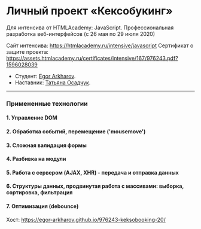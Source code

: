 # Личный проект «Кексобукинг»
Для интенсива от HTMLAcademy: JavaScript. Профессиональная разработка веб-интерфейсов (c 26 мая по 29 июля 2020)

Сайт интенсива: https://htmlacademy.ru/intensive/javascript
Сертификат о защите проекта: https://assets.htmlacademy.ru/certificates/intensive/167/976243.pdf?1596028039

* Студент: [Egor Arkharov](https://up.htmlacademy.ru/javascript/20/user/976243).
* Наставник: [Татьяна Осадчук](https://up.htmlacademy.ru/javascript/20/user/595543).

---

### Примененные технологии

#### 1. Управление DOM

#### 2. Обработка событий, перемещение ('mousemove')

#### 3. Сложная валидация формы

#### 4. Разбивка на модули

#### 5. Работа с сервером (AJAX, XHR) - передача и отправка данных

#### 6. Структуры данных, продвинутая работа с массивами: выборка, сортировка, фильтрация

#### 7. Оптимизация (debounce)

Хост: https://egor-arkharov.github.io/976243-keksobooking-20/
